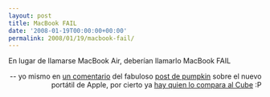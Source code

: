 ```yaml
---
layout: post
title: MacBook FAIL
date: '2008-01-19T00:00:00+00:00'
permalink: 2008/01/19/macbook-fail/
---
```

<p class="frase">En lugar de llamarse MacBook Air, deberían llamarlo MacBook FAIL</p><p align="right">-- yo mismo en <a href="http://intemperie79.wordpress.com/2008/01/19/macbook-air-carisimo-eh/#comment-292">un comentario</a> del fabuloso <a href="http://intemperie79.wordpress.com/2008/01/19/macbook-air-carisimo-eh/">post de pumpkin</a> sobre el nuevo portátil de Apple, por cierto ya <a href="http://uneasysilence.com/archive/2008/01/12870/">hay quien lo compara al Cube</a> :P</p>
